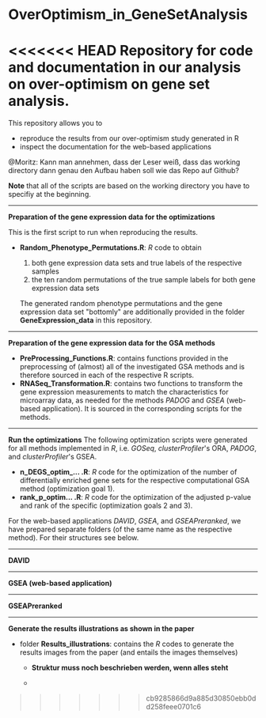 # OverOptimism_in_GeneSetAnalysis
<<<<<<< HEAD
Repository for code and documentation in our analysis on over-optimism on gene set analysis.
=======
This repository allows you to 
- reproduce the results from our over-optimism study generated in R 
- inspect the documentation for the web-based applications

@Moritz: Kann man annehmen, dass der Leser weiß, dass das working directory dann genau den Aufbau haben soll wie das Repo auf Github?

**Note** that all of the scripts are based on the working directory you have to specifiy at the beginning.

 -------------------------------  
**Preparation of the gene expression data for the optimizations**

This is the first script to run when reproducing the results.

- **Random_Phenotype_Permutations.R**: *R* code to obtain
  1. both gene expression data sets and true labels of the respective samples 
  2. the ten random permutations of the true sample labels for both gene expression data sets
  
  The generated random phenotype permutations and the gene expression data set "bottomly" are additionally provided in the folder **GeneExpression_data** in this repository.
 
 -------------------------------  
**Preparation of the gene expression data for the GSA methods**

 - **PreProcessing_Functions.R**: contains functions provided in the preprocessing of (almost) all of the investigated GSA methods and is therefore sourced in each of the respective R scripts.
 - **RNASeq_Transformation.R**: contains two functions to transform the gene expression measurements to match the characteristics for microarray data, as needed for the methods *PADOG* and *GSEA* (web-based application). It is sourced in the corresponding scripts for the methods.
 
 -------------------------------
  **Run the optimizations**
The following optimization scripts were generated for all methods implemented in *R*, i.e. *GOSeq*, *clusterProfiler*'s ORA, *PADOG*, and *clusterProfiler*'s GSEA.
  
- **n_DEGS_optim_... .R**: *R* code for the optimization of the number of differentially enriched gene sets for the respective computational GSA method (optimization goal 1).
- **rank_p_optim... .R**: *R* code for the optimization of the adjusted p-value and rank of the specific (optimization goals 2 and 3).

For the web-based applications *DAVID*, *GSEA*, and *GSEAPreranked*, we have prepared separate folders (of the same name as the respective method). For their structures see below. 

 -------------------------------
**DAVID**


-------------------------------
**GSEA (web-based application)**

-------------------------------
**GSEAPreranked**



-------------------------------
 **Generate the results illustrations as shown in the paper**
- folder **Results_illustrations**: contains the *R* codes to generate the results images from the paper (and entails the images themselves)
    - **Struktur muss noch beschrieben werden, wenn alles steht**
 
    - 






>>>>>>> cb9285866d9a885d30850ebb0dd258feee0701c6


